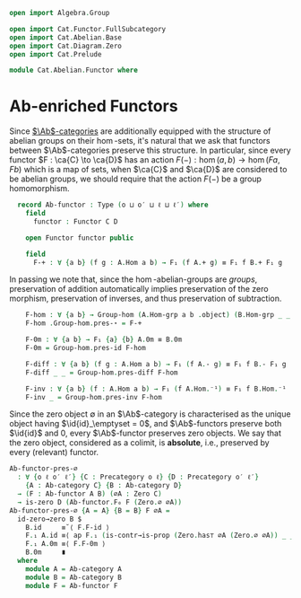 ```agda
open import Algebra.Group

open import Cat.Functor.FullSubcategory
open import Cat.Abelian.Base
open import Cat.Diagram.Zero
open import Cat.Prelude

module Cat.Abelian.Functor where
```

# Ab-enriched Functors

Since [$\Ab$-categories] are additionally equipped with the structure of
abelian groups on their $\hom$-sets, it's natural that we ask that
functors between $\Ab$-categories preserve this structure. In
particular, since every functor $F : \ca{C} \to \ca{D}$ has an action
$F(-) : \hom(a,b) \to \hom(Fa,Fb)$ which is a map of sets, when $\ca{C}$
and $\ca{D}$ are considered to be abelian groups, we should require that
the action $F(-)$ be a group homomorphism.

[$\Ab$-categories]: Cat.Abelian.Base.html#ab-enriched-categories

<!--
```agda
module
  _ {o ℓ o′ ℓ′} {C : Precategory o ℓ} {D : Precategory o′ ℓ′}
    (A : Ab-category C) (B : Ab-category D)
  where
  private
    module A = Ab-category A
    module B = Ab-category B
```
-->

```agda
  record Ab-functor : Type (o ⊔ o′ ⊔ ℓ ⊔ ℓ′) where
    field
      functor : Functor C D

    open Functor functor public

    field
      F-+ : ∀ {a b} (f g : A.Hom a b) → F₁ (f A.+ g) ≡ F₁ f B.+ F₁ g
```

In passing we note that, since the $\hom$-abelian-groups are _groups_,
preservation of addition automatically implies preservation of the zero
morphism, preservation of inverses, and thus preservation of
subtraction.

```agda
    F-hom : ∀ {a b} → Group-hom (A.Hom-grp a b .object) (B.Hom-grp _ _ .object) F₁
    F-hom .Group-hom.pres-⋆ = F-+

    F-0m : ∀ {a b} → F₁ {a} {b} A.0m ≡ B.0m
    F-0m = Group-hom.pres-id F-hom

    F-diff : ∀ {a b} (f g : A.Hom a b) → F₁ (f A.- g) ≡ F₁ f B.- F₁ g
    F-diff _ _ = Group-hom.pres-diff F-hom

    F-inv : ∀ {a b} (f : A.Hom a b) → F₁ (f A.Hom.⁻¹) ≡ F₁ f B.Hom.⁻¹
    F-inv _ = Group-hom.pres-inv F-hom
```

Since the zero object $\emptyset$ in an $\Ab$-category is characterised
as the unique object having $\id{id}_\emptyset = 0$, and $\Ab$-functors
preserve both $\id{id}$ and $0$, every $\Ab$-functor preserves zero
objects. We say that the zero object, considered as a colimit, is
**absolute**, i.e., preserved by every (relevant) functor.

```agda
Ab-functor-pres-∅
  : ∀ {o ℓ o′ ℓ′} {C : Precategory o ℓ} {D : Precategory o′ ℓ′}
    {A : Ab-category C} {B : Ab-category D}
  → (F : Ab-functor A B) (∅A : Zero C)
  → is-zero D (Ab-functor.F₀ F (Zero.∅ ∅A))
Ab-functor-pres-∅ {A = A} {B = B} F ∅A =
  id-zero→zero B $
    B.id     ≡˘⟨ F.F-id ⟩
    F.₁ A.id ≡⟨ ap F.₁ (is-contr→is-prop (Zero.has⊤ ∅A (Zero.∅ ∅A)) _ _) ⟩
    F.₁ A.0m ≡⟨ F.F-0m ⟩
    B.0m     ∎
  where
    module A = Ab-category A
    module B = Ab-category B
    module F = Ab-functor F
```
